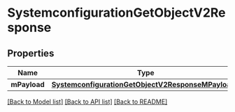 # SystemconfigurationGetObjectV2Response

## Properties
Name | Type | Description | Notes
------------ | ------------- | ------------- | -------------
**mPayload** | [**SystemconfigurationGetObjectV2ResponseMPayload***](SystemconfigurationGetObjectV2ResponseMPayload.md) |  | 

[[Back to Model list]](../README.md#documentation-for-models) [[Back to API list]](../README.md#documentation-for-api-endpoints) [[Back to README]](../README.md)


